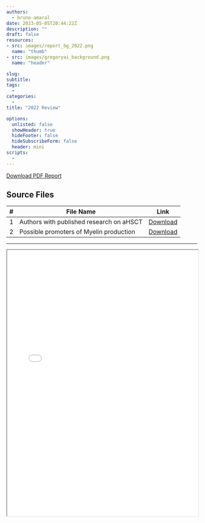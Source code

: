 ```yaml
---
authors:
  - bruno-amaral
date: 2023-05-05T20:44:22Z
description: ""
draft: false
resources: 
- src: images/report_bg_2022.png
  name: "thumb"
- src: images/gregoryai_background.png
  name: "header"

slug:
subtitle: 
tags: 
  - 
categories: 
  - 
title: "2022 Review"

options:
  unlisted: false
  showHeader: true
  hideFooter: false
  hideSubscribeForm: false
  header: mini
scripts:
  -
---
```


<a class="btn btn-success umami--click--download-pdf-2022" href="./GregoryMS_Annual_Report_2022.pdf">Download PDF Report</a>

<div class="container">
  <h2>Source Files</h2>
  <table class="table table-hover table-bordered">
    <thead>
      <tr>
        <th>#</th>
        <th>File Name</th>
        <th>Link</th>
      </tr>
    </thead>
    <tbody>
      <tr>
        <td>1</td>
        <td>Authors with published research on aHSCT</td>
        <td><a href="supporting-files/01._Authors_with_published_research_on_aHSCT.xlsx" target="_blank" class="btn btn-info">Download</a></td>
      </tr>
      <tr>
        <td>2</td>
        <td>Possible promoters of Myelin production</td>
        <td><a href="supporting-files/02._Possible_promoters_of_Myelin_production.xlsx" target="_blank" class="btn btn-info">Download</a></td>
      </tr>
    </tbody>
  </table>
</div>

---

<iframe src="./GregoryMS_Annual_Report_2022.pdf" width="100%" height="700px">
</iframe>